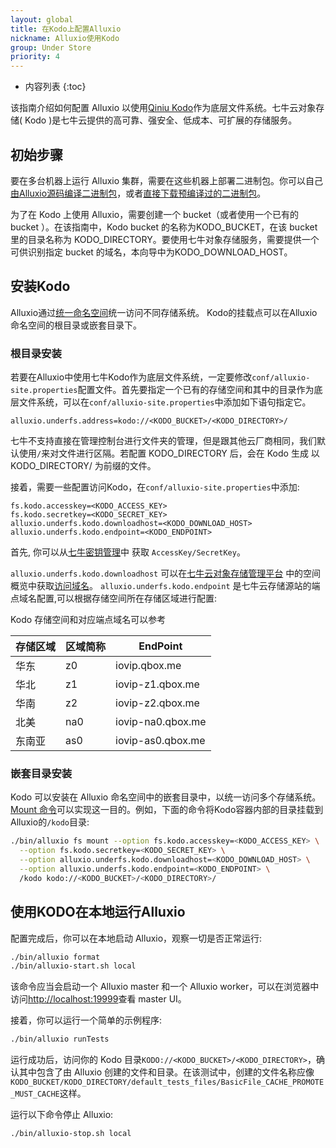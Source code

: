 ```yaml
---
layout: global
title: 在Kodo上配置Alluxio
nickname: Alluxio使用Kodo
group: Under Store
priority: 4
---
```


* 内容列表
{:toc}

该指南介绍如何配置 Alluxio 以使用[Qiniu Kodo](https://www.qiniu.com/products/kodo)作为底层文件系统。七牛云对象存储( Kodo )是七牛云提供的高可靠、强安全、低成本、可扩展的存储服务。

## 初始步骤

要在多台机器上运行 Alluxio 集群，需要在这些机器上部署二进制包。你可以自己[由Alluxio源码编译二进制包](Building-Alluxio-From-Source.html)，或者[直接下载预编译过的二进制包](Running-Alluxio-Locally.html)。

为了在 Kodo 上使用 Alluxio，需要创建一个 bucket（或者使用一个已有的 bucket ）。在该指南中，Kodo bucket 的名称为KODO_BUCKET，在该 bucket 里的目录名称为 KODO_DIRECTORY。要使用七牛对象存储服务，需要提供一个可供识别指定 bucket 的域名，本向导中为KODO_DOWNLOAD_HOST。

## 安装Kodo

Alluxio通过[统一命名空间](Unified-and-Transparent-Namespace.html)统一访问不同存储系统。 Kodo的挂载点可以在Alluxio命名空间的根目录或嵌套目录下。

### 根目录安装

若要在Alluxio中使用七牛Kodo作为底层文件系统，一定要修改`conf/alluxio-site.properties`配置文件。首先要指定一个已有的存储空间和其中的目录作为底层文件系统，可以在`conf/alluxio-site.properties`中添加如下语句指定它。

```
alluxio.underfs.address=kodo://<KODO_BUCKET>/<KODO_DIRECTORY>/
```
七牛不支持直接在管理控制台进行文件夹的管理，但是跟其他云厂商相同，我们默认使用`/`来对文件进行区隔。若配置 KODO_DIRECTORY 后，会在 Kodo 生成 以 KODO_DIRECTORY/ 为前缀的文件。

接着，需要一些配置访问Kodo，在`conf/alluxio-site.properties`中添加:

```
fs.kodo.accesskey=<KODO_ACCESS_KEY>
fs.kodo.secretkey=<KODO_SECRET_KEY>
alluxio.underfs.kodo.downloadhost=<KODO_DOWNLOAD_HOST>
alluxio.underfs.kodo.endpoint=<KODO_ENDPOINT>
```

首先, 你可以从[七牛密钥管理](https://portal.qiniu.com/user/key)中 获取 `AccessKey/SecretKey`。

`alluxio.underfs.kodo.downloadhost` 可以在[七牛云对象存储管理平台](https://portal.qiniu.com/bucket) 中的空间概览中获取[访问域名](https://mars-assets.qnssl.com/alluxio_host.png)。
`alluxio.underfs.kodo.endpoint` 是七牛云存储源站的端点域名配置,可以根据存储空间所在存储区域进行配置:

Kodo 存储空间和对应端点域名可以参考

| 存储区域 | 区域简称 | EndPoint |
| ------- | -------- | --------- |
|华东| z0|  iovip.qbox.me | 
|华北| z1| iovip-z1.qbox.me| 
|华南| z2| iovip-z2.qbox.me | 
|北美| na0| iovip-na0.qbox.me | 
|东南亚| as0| iovip-as0.qbox.me | 

### 嵌套目录安装

Kodo 可以安装在 Alluxio 命名空间中的嵌套目录中，以统一访问多个存储系统。 
[Mount 命令](Command-Line-Interface.html#mount)可以实现这一目的。例如，下面的命令将Kodo容器内部的目录挂载到 Alluxio的`/kodo`目录:

```bash 
./bin/alluxio fs mount --option fs.kodo.accesskey=<KODO_ACCESS_KEY> \
  --option fs.kodo.secretkey=<KODO_SECRET_KEY> \
  --option alluxio.underfs.kodo.downloadhost=<KODO_DOWNLOAD_HOST> \
  --option alluxio.underfs.kodo.endpoint=<KODO_ENDPOINT> \
  /kodo kodo://<KODO_BUCKET>/<KODO_DIRECTORY>/
```

## 使用KODO在本地运行Alluxio

配置完成后，你可以在本地启动 Alluxio，观察一切是否正常运行:

```bash
./bin/alluxio format
./bin/alluxio-start.sh local
```

该命令应当会启动一个 Alluxio master 和一个 Alluxio worker，可以在浏览器中访问[http://localhost:19999](http://localhost:19999)查看 master UI。

接着，你可以运行一个简单的示例程序:

```bash
./bin/alluxio runTests
```

运行成功后，访问你的 Kodo 目录`KODO://<KODO_BUCKET>/<KODO_DIRECTORY>`，确认其中包含了由 Alluxio 创建的文件和目录。在该测试中，创建的文件名称应像`KODO_BUCKET/KODO_DIRECTORY/default_tests_files/BasicFile_CACHE_PROMOTE_MUST_CACHE`这样。

运行以下命令停止 Alluxio:

```bash
./bin/alluxio-stop.sh local
```

